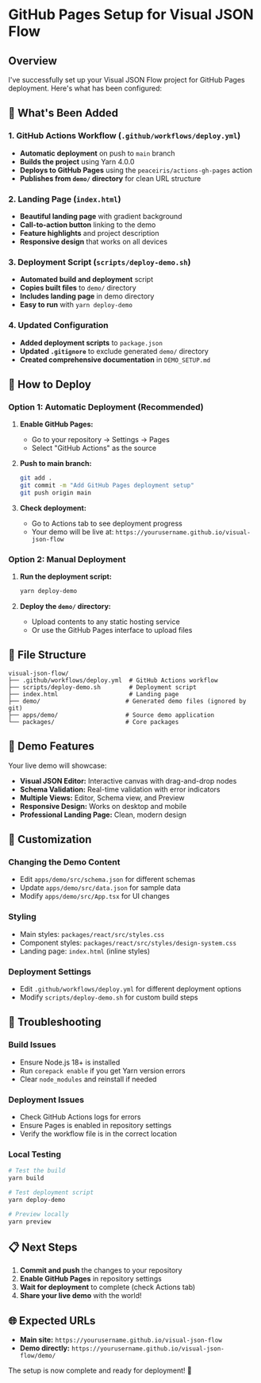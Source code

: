 # GitHub Pages Setup for Visual JSON Flow

## Overview

I've successfully set up your Visual JSON Flow project for GitHub Pages deployment. Here's what has been configured:

## 🎯 What's Been Added

### 1. GitHub Actions Workflow (`.github/workflows/deploy.yml`)
- **Automatic deployment** on push to `main` branch
- **Builds the project** using Yarn 4.0.0
- **Deploys to GitHub Pages** using the `peaceiris/actions-gh-pages` action
- **Publishes from `demo/` directory** for clean URL structure

### 2. Landing Page (`index.html`)
- **Beautiful landing page** with gradient background
- **Call-to-action button** linking to the demo
- **Feature highlights** and project description
- **Responsive design** that works on all devices

### 3. Deployment Script (`scripts/deploy-demo.sh`)
- **Automated build and deployment** script
- **Copies built files** to `demo/` directory
- **Includes landing page** in demo directory
- **Easy to run** with `yarn deploy-demo`

### 4. Updated Configuration
- **Added deployment scripts** to `package.json`
- **Updated `.gitignore`** to exclude generated `demo/` directory
- **Created comprehensive documentation** in `DEMO_SETUP.md`

## 🚀 How to Deploy

### Option 1: Automatic Deployment (Recommended)

1. **Enable GitHub Pages:**
   - Go to your repository → Settings → Pages
   - Select "GitHub Actions" as the source

2. **Push to main branch:**
   ```bash
   git add .
   git commit -m "Add GitHub Pages deployment setup"
   git push origin main
   ```

3. **Check deployment:**
   - Go to Actions tab to see deployment progress
   - Your demo will be live at: `https://yourusername.github.io/visual-json-flow`

### Option 2: Manual Deployment

1. **Run the deployment script:**
   ```bash
   yarn deploy-demo
   ```

2. **Deploy the `demo/` directory:**
   - Upload contents to any static hosting service
   - Or use the GitHub Pages interface to upload files

## 📁 File Structure

```
visual-json-flow/
├── .github/workflows/deploy.yml  # GitHub Actions workflow
├── scripts/deploy-demo.sh        # Deployment script
├── index.html                    # Landing page
├── demo/                        # Generated demo files (ignored by git)
├── apps/demo/                   # Source demo application
└── packages/                    # Core packages
```

## 🎨 Demo Features

Your live demo will showcase:

- **Visual JSON Editor:** Interactive canvas with drag-and-drop nodes
- **Schema Validation:** Real-time validation with error indicators  
- **Multiple Views:** Editor, Schema view, and Preview
- **Responsive Design:** Works on desktop and mobile
- **Professional Landing Page:** Clean, modern design

## 🔧 Customization

### Changing the Demo Content
- Edit `apps/demo/src/schema.json` for different schemas
- Update `apps/demo/src/data.json` for sample data
- Modify `apps/demo/src/App.tsx` for UI changes

### Styling
- Main styles: `packages/react/src/styles.css`
- Component styles: `packages/react/src/styles/design-system.css`
- Landing page: `index.html` (inline styles)

### Deployment Settings
- Edit `.github/workflows/deploy.yml` for different deployment options
- Modify `scripts/deploy-demo.sh` for custom build steps

## 🐛 Troubleshooting

### Build Issues
- Ensure Node.js 18+ is installed
- Run `corepack enable` if you get Yarn version errors
- Clear `node_modules` and reinstall if needed

### Deployment Issues
- Check GitHub Actions logs for errors
- Ensure Pages is enabled in repository settings
- Verify the workflow file is in the correct location

### Local Testing
```bash
# Test the build
yarn build

# Test deployment script
yarn deploy-demo

# Preview locally
yarn preview
```

## 📋 Next Steps

1. **Commit and push** the changes to your repository
2. **Enable GitHub Pages** in repository settings
3. **Wait for deployment** to complete (check Actions tab)
4. **Share your live demo** with the world!

## 🌐 Expected URLs

- **Main site:** `https://yourusername.github.io/visual-json-flow`
- **Demo directly:** `https://yourusername.github.io/visual-json-flow/demo/`

The setup is now complete and ready for deployment! 🎉
